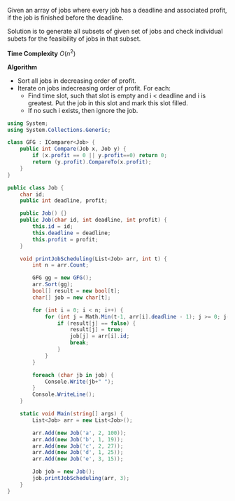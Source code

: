 Given an array of jobs where every job has a deadline and associated profit, if the job is finished before the deadline.

Solution is to generate all subsets of given set of jobs and check individual subets for the feasibility of jobs in that subset.

**Time Complexity**
$O(n^2)$

**Algorithm**
* Sort all jobs in decreasing order of profit.
* Iterate on jobs indecreasing order of profit. For each:
	* Find time slot, such that slot is empty and i < deadline and i is greatest. Put the job in this slot and mark this slot filled.
	* If no such i exists, then ignore the job.

```cs
using System;
using System.Collections.Generic;

class GFG : IComparer<Job> {
    public int Compare(Job x, Job y) {
        if (x.profit == 0 || y.profit==0) return 0;
        return (y.profit).CompareTo(x.profit);
    }
}

public class Job {
    char id;
    public int deadline, profit;

    public Job() {}
    public Job(char id, int deadline, int profit) {
        this.id = id;
        this.deadline = deadline;
        this.profit = profit;
    }

    void printJobScheduling(List<Job> arr, int t) {
        int n = arr.Count;

        GFG gg = new GFG();
        arr.Sort(gg);
        bool[] result = new bool[t];
        char[] job = new char[t];

        for (int i = 0; i < n; i++) {
            for (int j = Math.Min(t-1, arr[i].deadline - 1); j >= 0; j--) {
                if (result[j] == false) {
                    result[j] = true;
                    job[j] = arr[i].id;
                    break;
                }
            }
        }

        foreach (char jb in job) {
            Console.Write(jb+" ");
        }
        Console.WriteLine();
    }

    static void Main(string[] args) {
        List<Job> arr = new List<Job>();

        arr.Add(new Job('a', 2, 100));
        arr.Add(new Job('b', 1, 19));
        arr.Add(new Job('c', 2, 27));
        arr.Add(new Job('d', 1, 25));
        arr.Add(new Job('e', 3, 15));

        Job job = new Job();
        job.printJobScheduling(arr, 3);
    }
}
```